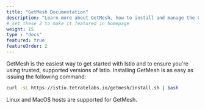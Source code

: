 ```yaml
---
title: "GetMesh Documentation"
description: "Learn more about GetMesh, how to install and manage the CLI"
# set these 2 to make it featured in homepage
weight: 15
type : "docs"
featured: true
featureOrder: 2
---
```


GetMesh is the easiest way to get started with Istio and to ensure you're using trusted, supported versions of Istio. Installing GetMesh is as easy as issuing the following command:

```sh
curl -sL https://istio.tetratelabs.io/getmesh/install.sh | bash
```
Linux and MacOS hosts are supported for GetMesh.
